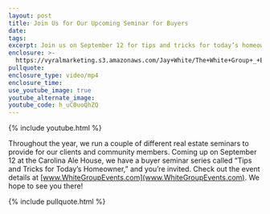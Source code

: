 ```yaml
---
layout: post
title: Join Us for Our Upcoming Seminar for Buyers
date:
tags:
excerpt: Join us on September 12 for tips and tricks for today’s homeowner.
enclosure: >-
  https://vyralmarketing.s3.amazonaws.com/Jay+White/The+White+Group+_+Event+Vid.mp4
pullquote:
enclosure_type: video/mp4
enclosure_time:
use_youtube_image: true
youtube_alternate_image:
youtube_code: h_uC0uoQhZQ
---
```


{% include youtube.html %}

Throughout the year, we run a couple of different real estate seminars to provide for our clients and community members. Coming up on September 12 at the Carolina Ale House, we have a buyer seminar series called “Tips and Tricks for Today’s Homeowner,” and you’re invited. Check out the event details at [www.WhiteGroupEvents.com](www.WhiteGroupEvents.com). We hope to see you there\!

{% include pullquote.html %}